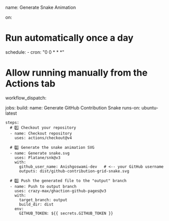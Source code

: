 name: Generate Snake Animation

on:
  # Run automatically once a day
  schedule:
    - cron: "0 0 * * *"
  # Allow running manually from the Actions tab
  workflow_dispatch:

jobs:
  build:
    name: Generate GitHub Contribution Snake
    runs-on: ubuntu-latest

    steps:
      # 1️⃣ Checkout your repository
      - name: Checkout repository
        uses: actions/checkout@v4

      # 2️⃣ Generate the snake animation SVG
      - name: Generate snake.svg
        uses: Platane/snk@v3
        with:
          github_user_name: Anishgoswami-dev   # <-- your GitHub username
          outputs: dist/github-contribution-grid-snake.svg

      # 3️⃣ Push the generated file to the "output" branch
      - name: Push to output branch
        uses: crazy-max/ghaction-github-pages@v3
        with:
          target_branch: output
          build_dir: dist
        env:
          GITHUB_TOKEN: ${{ secrets.GITHUB_TOKEN }}
